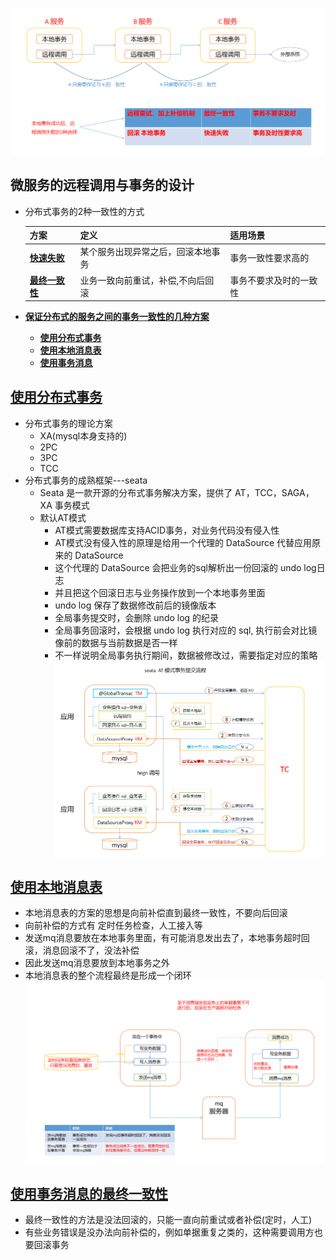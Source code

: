 ![2pc](https://github.com/caesar-empereur/read-book/blob/master/photo/distri/分布式事务.png)

## 微服务的远程调用与事务的设计

- 分布式事务的2种一致性的方式

  |方案 |定义 |适用场景|
    |----|----|----|
  |**[快速失败]()**|某个服务出现异常之后，回滚本地事务|事务一致性要求高的|
  |**[最终一致性]()**|业务一致向前重试，补偿,不向后回滚|事务不要求及时的一致性|
  

- **[保证分布式的服务之间的事务一致性的几种方案]()**
  - **[使用分布式事务]()**
  - **[使用本地消息表]()**
  - **[使用事务消息]()**
  
## **[使用分布式事务]()**
- 分布式事务的理论方案
  - XA(mysql本身支持的)
  - 2PC
  - 3PC
  - TCC
- 分布式事务的成熟框架---seata
  - Seata 是一款开源的分布式事务解决方案，提供了 AT，TCC，SAGA，XA 事务模式
  - 默认AT模式
    - AT模式需要数据库支持ACID事务，对业务代码没有侵入性
    - AT模式没有侵入性的原理是给用一个代理的 DataSource 代替应用原来的 DataSource
    - 这个代理的 DataSource 会把业务的sql解析出一份回滚的 undo log日志
    - 并且把这个回滚日志与业务操作放到一个本地事务里面
    - undo log 保存了数据修改前后的镜像版本
    - 全局事务提交时，会删除 undo log 的纪录
    - 全局事务回滚时，会根据 undo log 执行对应的 sql, 执行前会对比镜像前的数据与当前数据是否一样
    - 不一样说明全局事务执行期间，数据被修改过，需要指定对应的策略
    ![2pc](https://github.com/caesar-empereur/read-book/blob/master/photo/distri/seata-at模式.png)

## **[使用本地消息表]()**
- 本地消息表的方案的思想是向前补偿直到最终一致性，不要向后回滚
- 向前补偿的方式有 定时任务检查，人工接入等
- 发送mq消息要放在本地事务里面，有可能消息发出去了，本地事务超时回滚，消息回滚不了，没法补偿
- 因此发送mq消息要放到本地事务之外
- 本地消息表的整个流程最终是形成一个闭环
    ![2pc](https://github.com/caesar-empereur/read-book/blob/master/photo/distri/本地消息表实现分布式事务.png)
  

## **[使用事务消息的最终一致性]()**
- 最终一致性的方法是没法回滚的，只能一直向前重试或者补偿(定时，人工)
- 有些业务错误是没办法向前补偿的，例如单据重复之类的，这种需要调用方也要回滚事务
